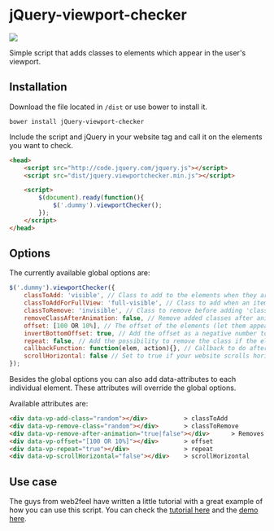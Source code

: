 jQuery-viewport-checker
=======================

![](https://img.shields.io/bower/v/jQuery-viewport-checker.svg)

Simple script that adds classes to elements which appear in the user's viewport.

Installation
------------

Download the file located in `/dist` or use bower to install it.

```
bower install jQuery-viewport-checker
```

Include the script and jQuery in your website <head> tag and call it on the elements you want to check.
```html
<head>
    <script src="http://code.jquery.com/jquery.js"></script>
    <script src="dist/jquery.viewportchecker.min.js"></script>

    <script>
        $(document).ready(function(){
            $('.dummy').viewportChecker();
        });
    </script>
</head>
```

Options
-------
The currently available global options are:
```javascript
$('.dummy').viewportChecker({
    classToAdd: 'visible', // Class to add to the elements when they are visible,
    classToAddForFullView: 'full-visible', // Class to add when an item is completely visible in the viewport
    classToRemove: 'invisible', // Class to remove before adding 'classToAdd' to the elements
    removeClassAfterAnimation: false, // Remove added classes after animation has finished
    offset: [100 OR 10%], // The offset of the elements (let them appear earlier or later). This can also be percentage based by adding a '%' at the end
    invertBottomOffset: true, // Add the offset as a negative number to the element's bottom
    repeat: false, // Add the possibility to remove the class if the elements are not visible
    callbackFunction: function(elem, action){}, // Callback to do after a class was added to an element. Action will return "add" or "remove", depending if the class was added or removed
	scrollHorizontal: false // Set to true if your website scrolls horizontal instead of vertical.
});
```

Besides the global options you can also add data-attributes to each individual element. These attributes will override the global options.

Available attributes are:
```html
<div data-vp-add-class="random"></div>          > classToAdd
<div data-vp-remove-class="random"></div>       > classToRemove
<div data-vp-remove-after-animation="true|false"></div>      > Removes added classes after CSS3 animation has completed
<div data-vp-offset="[100 OR 10%]"></div>       > offset
<div data-vp-repeat="true"></div>               > repeat
<div data-vp-scrollHorizontal="false"></div>    > scrollHorizontal
```

Use case
--------
The guys from web2feel have written a little tutorial with a great example of how you can use this script. You can check the [tutorial here](http://www.web2feel.com/tutorial-for-animated-scroll-loading-effects-with-animate-css-and-jquery/) and the [demo here](http://web2feel.com/freeby/scroll-effects/index.html).
